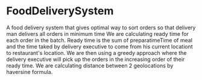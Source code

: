# FoodDeliverySystem
A food delivery system that gives optimal way to sort orders so that delivery man delivers all orders in minimum time
We are calculating ready time for each order in the batch. Ready time is the sum of preparatimeTime of meal and the time taked by delivery executive to come from his current locationt to restaurant's location.
We are then using a greedy approach where the delivery executive will pick up the orders in the increasing order of their ready time.
We are calculating distance between 2 geolocations by haversine formula.
